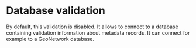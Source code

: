 # Database validation

By default, this validation is disabled. It allows to connect to a database
containing validation information about metadata records. It can connect for
example to a GeoNetwork database.
